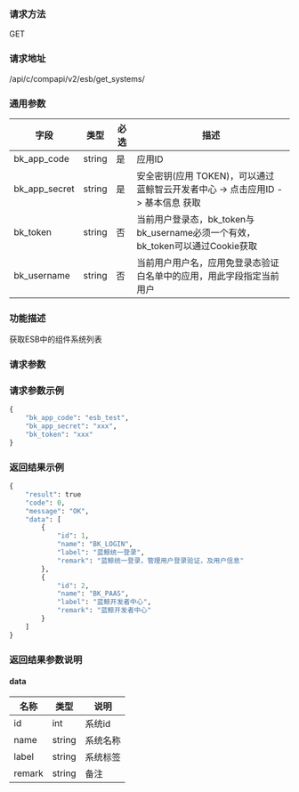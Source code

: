 
### 请求方法

GET


### 请求地址

/api/c/compapi/v2/esb/get_systems/


### 通用参数

| 字段 | 类型 | 必选 |  描述 |
|-----------|------------|--------|------------|
| bk_app_code  |  string    | 是 | 应用ID     |
| bk_app_secret|  string    | 是 | 安全密钥(应用 TOKEN)，可以通过 蓝鲸智云开发者中心 -> 点击应用ID -> 基本信息 获取 |
| bk_token     |  string    | 否 | 当前用户登录态，bk_token与bk_username必须一个有效，bk_token可以通过Cookie获取 |
| bk_username  |  string    | 否 | 当前用户用户名，应用免登录态验证白名单中的应用，用此字段指定当前用户 |


### 功能描述

获取ESB中的组件系统列表

### 请求参数



### 请求参数示例

```python
{
    "bk_app_code": "esb_test",
    "bk_app_secret": "xxx",
    "bk_token": "xxx"
}
```

### 返回结果示例

```python
{
    "result": true
    "code": 0,
    "message": "OK",
    "data": [
        {
            "id": 1,
            "name": "BK_LOGIN",
            "label": "蓝鲸统一登录",
            "remark": "蓝鲸统一登录，管理用户登录验证，及用户信息"
        },
        {
            "id": 2,
            "name": "BK_PAAS",
            "label": "蓝鲸开发者中心",
            "remark": "蓝鲸开发者中心"
        }
    ]
}
```

### 返回结果参数说明

#### data

|   名称   |  类型  |           说明             |
| ------------ | ---------- | ------------------------------ |
|  id        |    int       |    系统id    |
|  name      |    string    |    系统名称   |
|  label     |    string    |    系统标签   |
|  remark    |    string    |    备注   |